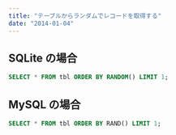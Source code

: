 ```yaml
---
title: "テーブルからランダムでレコードを取得する"
date: "2014-01-04"
---
```


SQLite の場合
----

~~~ sql
SELECT * FROM tbl ORDER BY RANDOM() LIMIT 1;
~~~


MySQL の場合
----

~~~ sql
SELECT * FROM tbl ORDER BY RAND() LIMIT 1;
~~~

